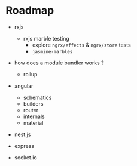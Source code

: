 # Roadmap

* rxjs
  * rxjs marble testing
    * explore `ngrx/effects` & `ngrx/store` tests
    * `jasmine-marbles`

* how does a module bundler works ?
  * rollup

* angular 
  * schematics
  * builders
  * router
  * internals
  * material

* nest.js
* express
* socket.io
